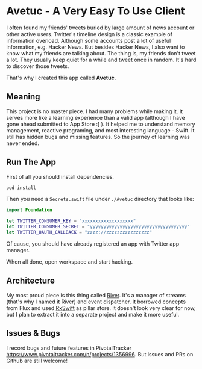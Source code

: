 # Avetuc - A Very Easy To Use Client

I often found my friends' tweets buried by large amount of news account or other active users. Twitter's timeline design is a classic example of information overload. Although some accounts post a lot of useful information, e.g. Hacker News. But besides Hacker News, I also want to know what my friends are talking about. The thing is, my friends don't tweet a lot. They usually keep quiet for a while and tweet once in random. It's hard to discover those tweets.

That's why I created this app called **Avetuc**.

## Meaning

This project is no master piece. I had many problems while making it. It serves more like a learning experience than a valid app (although I have gone ahead submitted to App Store :] ). It helped me to understand memory management, reactive programing, and most interesting language - Swift. It still has hidden bugs and missing features. So the journey of learning was never ended.

## Run The App

First of all you should install dependencies.
```sh
pod install
```

Then you need a `Secrets.swift` file under `./Avetuc` directory that looks like:
```swift
import Foundation

let TWITTER_CONSUMER_KEY = "xxxxxxxxxxxxxxxxxxx"
let TWITTER_CONSUMER_SECRET = "yyyyyyyyyyyyyyyyyyyyyyyyyyyyyyyyyyyy"
let TWITTER_OAUTH_CALLBACK = "zzzz://zzzzzzzzzzzzzzzz"
```

Of cause, you should have already registered an app with Twitter app manager.

When all done, open workspace and start hacking.

## Architecture

My most proud piece is this thing called [River](https://github.com/d6u/Avetuc/blob/master/Avetuc/River/River.swift). It's a manager of streams (that's why I named it River) and event dispatcher. It borrowed concepts from Flux and used [RxSwift](https://github.com/ReactiveX/RxSwift/) as pillar store. It doesn't look very clear for now, but I plan to extract it into a separate project and make it more useful.

## Issues & Bugs

I record bugs and future features in PivotalTracker https://www.pivotaltracker.com/n/projects/1356996. But issues and PRs on Github are still welcome!
